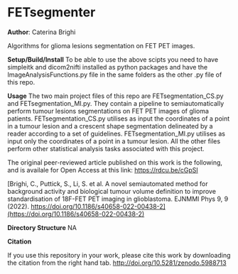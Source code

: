 # FETsegmenter

**Author**: Caterina Brighi

Algorithms for glioma lesions segmentation on FET PET images.

**Setup/Build/Install** 
To be able to use the above scipts you need to have simpleitk and dicom2nifti installed as python packages and have the ImageAnalysisFunctions.py file in the same folders as the other .py file of this repo. 

**Usage** 
The two main project files of this repo are FETsegmentation_CS.py and FETsegmentation_MI.py. They contain a pipeline to semiautomatically perform tumour lesions segmentations on FET PET images of glioma patients. FETsegmentation_CS.py utilises as input the coordinates of a point in a tumour lesion and a crescent shape segmentation delineated by a reader according to a set of guidelines. FETsegmentation_MI.py utilises as input only the coordinates of a point in a tumour lesion. All the other files perform other statistical analysis tasks associated with this project.

The original peer-reviewed article published on this work is the following, and is availale for Open Access at this link: https://rdcu.be/cGpSI

[Brighi, C., Puttick, S., Li, S. et al. A novel semiautomated method for background activity and biological tumour volume definition to improve standardisation of 18F-FET PET imaging in glioblastoma. EJNMMI Phys 9, 9 (2022). https://doi.org/10.1186/s40658-022-00438-2](https://doi.org/10.1186/s40658-022-00438-2)

**Directory Structure** 
NA

**Citation**

If you use this repository in your work, please cite this work by downloading the citation from the right hand tab.
http://doi.org/10.5281/zenodo.5988713
